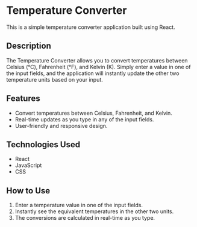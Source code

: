 # Temperature Converter

This is a simple temperature converter application built using React.

## Description

The Temperature Converter allows you to convert temperatures between Celsius (°C), Fahrenheit (°F), and Kelvin (K). Simply enter a value in one of the input fields, and the application will instantly update the other two temperature units based on your input.

## Features

- Convert temperatures between Celsius, Fahrenheit, and Kelvin.
- Real-time updates as you type in any of the input fields.
- User-friendly and responsive design.

## Technologies Used

- React
- JavaScript
- CSS

## How to Use

1. Enter a temperature value in one of the input fields.
2. Instantly see the equivalent temperatures in the other two units.
3. The conversions are calculated in real-time as you type.

